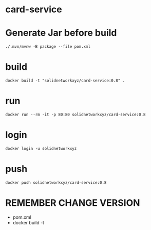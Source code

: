 # card-service


# Generate Jar before build
````
./.mvn/mvnw -B package --file pom.xml
````

# build
````
docker build -t "solidnetworkxyz/card-service:0.8" .
````

# run
````
docker run --rm -it -p 80:80 solidnetworkxyz/card-service:0.8
````
# login
````
docker login -u solidnetworkxyz
````

# push
````
docker push solidnetworkxyz/card-service:0.8
````

# REMEMBER CHANGE VERSION
- pom.xml
- docker build -t

